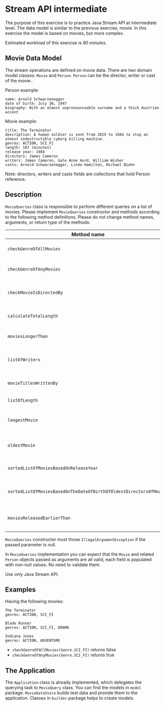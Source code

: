 # Stream API intermediate

The purpose of this exercise is to practice Java Stream API at intermediate level.
The data model is similar to the previous exercise, movie. In this exercise the model is based on movies, but more complex.

Estimated workload of this exercise is _90 minutes_.


## Movie Data Model

The stream operations are defined on movie data. There are two domain model classes: `Movie` and `Person`.
`Person` can be the director, writer or cast of the movie..

Person example:

```
name: Arnold Schwarzenegger
date of birth: July 30, 1947
biography: With an almost unpronounceable surname and a thick Austrian accent
```

Movie example:

```
title: The Terminator
description: A human soldier is sent from 2029 to 1984 to stop an almost indestructible cyborg killing machine.
genres: ACTION, SCI_FI
length: 107 (minutes)
release year: 1984
directors: James Cameron
writers: James Cameron, Gale Anne Hurd, William Wisher
casts: Arnold Schwarzenegger, Linda Hamilton, Michael Biehn
```
Note: directors, writers and casts fields are collections that hold Person reference.


## Description

`MovieQueries` class is responsible to perform different queries on a list of movies.
Please implement `MovieQueries` constructor and methods according to the following method definitions.
Please do not change method names, arguments, or return type of the methods:

| Method name                                                        | Description                                                                                     |
|--------------------------------------------------------------------|-------------------------------------------------------------------------------------------------|
| `checkGenreOfAllMovies`                                            | Check that all the movies in the list belongs to the given genre.                               |
| `checkGenreOfAnyMovies`                                            | Check that at least one movie in the list belongs to the given genre.                           |
| `checkMovieIsDirectedBy`                                           | Check that at least one movie in the list is directed by the given person.                      |
| `calculateTotalLength`                                             | Calculate the total length of all the movies in the list.                                       |
| `moviesLongerThan`                                                 | Count the movies that are longer then the given parameter.                                      |
| `listOfWriters`                                                    | Return the writers of all movies. One writer appear only once in the list.                      |
| `movieTitlesWrittenBy`                                             | Return the titles of movies that are written by the given person.                               |
| `listOfLength`                                                     | Return a list of the length of movies.                                                          |
| `longestMovie`                                                     | Find the longest movie.<br/>Throws `IllegalArgumentException` if the movies list is empty.      |
| `oldestMovie`                                                      | Find the oldest movie.<br/>Throws `IllegalArgumentException` if the movies list is empty.       |
| `sortedListOfMoviesBasedOnReleaseYear`                             | Return a sorted list of movies based on their release year.                                     |
| `sortedListOfMoviesBasedOnTheDateOfBirthOfOldestDirectorsOfMovies` | Return a sorted list of movies based on the date of birth of the oldest director of each movie. |
| `moviesReleasedEarlierThan`                                        | Return a list of all the movies which are released earlier than the given year (inclusively).   |

`MovieQueries` constructor must throw `IllegalArgumentException` if the passed parameter is null.

In `MovieQueries` implementation you can expect that the `Movie` and related `Person` objects passed as arguments are all valid,
each field is populated with non-null values. No need to validate them.

Use only Java Stream API.


## Examples

Having the following movies:

```
The Terminator
genres: ACTION, SCI_FI

Blade Runner
genres: ACTION, SCI_FI, DRAMA

Indiana Jones
genres: ACTION, ADVENTURE
```

- `checkGenreOfAllMovies(Genre.SCI_FI)` returns false
- `checkGenreOfAnyMovies(Genre.SCI_FI)` returns true


## The Application

The `Application` class is already implemented, which delegates the querying task to `MovieQuery` class.
You can find the models in `model` package.
`MovieDataStore` builds test data and provide them to the application.
Classes in `builder` package helps to create models.
